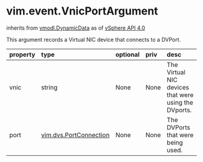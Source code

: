 vim.event.VnicPortArgument
==========================
inherits from [vmodl.DynamicData](docs/vmodl.DynamicData.md)
as of [vSphere API 4.0](vim.version.md#vim.version.version5)


This argument records a Virtual NIC device that connects to a DVPort.

| property | type | optional | priv | desc |
|:---------|:-----|:---------|:-----|:-----|
| vnic | string | None | None | The Virtual NIC devices that were using the DVports. |
| port | [vim.dvs.PortConnection](vim.dvs.PortConnection.md "vim.dvs.PortConnection") | None | None | The DVPorts that were being used. |


